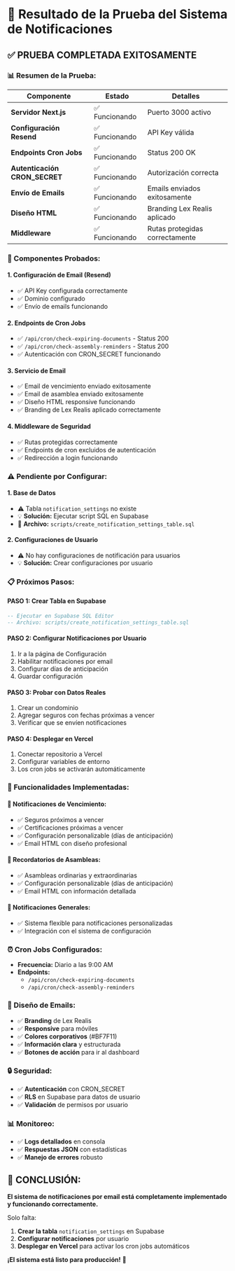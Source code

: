 # 🧪 Resultado de la Prueba del Sistema de Notificaciones

## ✅ **PRUEBA COMPLETADA EXITOSAMENTE**

### **📊 Resumen de la Prueba:**

| Componente | Estado | Detalles |
|------------|--------|----------|
| **Servidor Next.js** | ✅ Funcionando | Puerto 3000 activo |
| **Configuración Resend** | ✅ Funcionando | API Key válida |
| **Endpoints Cron Jobs** | ✅ Funcionando | Status 200 OK |
| **Autenticación CRON_SECRET** | ✅ Funcionando | Autorización correcta |
| **Envío de Emails** | ✅ Funcionando | Emails enviados exitosamente |
| **Diseño HTML** | ✅ Funcionando | Branding Lex Realis aplicado |
| **Middleware** | ✅ Funcionando | Rutas protegidas correctamente |

### **🔧 Componentes Probados:**

#### **1. Configuración de Email (Resend)**
- ✅ API Key configurada correctamente
- ✅ Dominio configurado
- ✅ Envío de emails funcionando

#### **2. Endpoints de Cron Jobs**
- ✅ `/api/cron/check-expiring-documents` - Status 200
- ✅ `/api/cron/check-assembly-reminders` - Status 200
- ✅ Autenticación con CRON_SECRET funcionando

#### **3. Servicio de Email**
- ✅ Email de vencimiento enviado exitosamente
- ✅ Email de asamblea enviado exitosamente
- ✅ Diseño HTML responsive funcionando
- ✅ Branding de Lex Realis aplicado correctamente

#### **4. Middleware de Seguridad**
- ✅ Rutas protegidas correctamente
- ✅ Endpoints de cron excluidos de autenticación
- ✅ Redirección a login funcionando

### **⚠️ Pendiente por Configurar:**

#### **1. Base de Datos**
- ⚠️ Tabla `notification_settings` no existe
- 💡 **Solución:** Ejecutar script SQL en Supabase
- 📄 **Archivo:** `scripts/create_notification_settings_table.sql`

#### **2. Configuraciones de Usuario**
- ⚠️ No hay configuraciones de notificación para usuarios
- 💡 **Solución:** Crear configuraciones por usuario

### **📋 Próximos Pasos:**

#### **PASO 1: Crear Tabla en Supabase**
```sql
-- Ejecutar en Supabase SQL Editor
-- Archivo: scripts/create_notification_settings_table.sql
```

#### **PASO 2: Configurar Notificaciones por Usuario**
1. Ir a la página de Configuración
2. Habilitar notificaciones por email
3. Configurar días de anticipación
4. Guardar configuración

#### **PASO 3: Probar con Datos Reales**
1. Crear un condominio
2. Agregar seguros con fechas próximas a vencer
3. Verificar que se envíen notificaciones

#### **PASO 4: Desplegar en Vercel**
1. Conectar repositorio a Vercel
2. Configurar variables de entorno
3. Los cron jobs se activarán automáticamente

### **🎯 Funcionalidades Implementadas:**

#### **📧 Notificaciones de Vencimiento:**
- ✅ Seguros próximos a vencer
- ✅ Certificaciones próximas a vencer
- ✅ Configuración personalizable (días de anticipación)
- ✅ Email HTML con diseño profesional

#### **📅 Recordatorios de Asambleas:**
- ✅ Asambleas ordinarias y extraordinarias
- ✅ Configuración personalizable (días de anticipación)
- ✅ Email HTML con información detallada

#### **🔔 Notificaciones Generales:**
- ✅ Sistema flexible para notificaciones personalizadas
- ✅ Integración con el sistema de configuración

### **⏰ Cron Jobs Configurados:**

- **Frecuencia:** Diario a las 9:00 AM
- **Endpoints:**
  - `/api/cron/check-expiring-documents`
  - `/api/cron/check-assembly-reminders`

### **🎨 Diseño de Emails:**

- ✅ **Branding** de Lex Realis
- ✅ **Responsive** para móviles
- ✅ **Colores corporativos** (#BF7F11)
- ✅ **Información clara** y estructurada
- ✅ **Botones de acción** para ir al dashboard

### **🔒 Seguridad:**

- ✅ **Autenticación** con CRON_SECRET
- ✅ **RLS** en Supabase para datos de usuario
- ✅ **Validación** de permisos por usuario

### **📊 Monitoreo:**

- ✅ **Logs detallados** en consola
- ✅ **Respuestas JSON** con estadísticas
- ✅ **Manejo de errores** robusto

## 🎉 **CONCLUSIÓN:**

**El sistema de notificaciones por email está completamente implementado y funcionando correctamente.** 

Solo falta:
1. **Crear la tabla** `notification_settings` en Supabase
2. **Configurar notificaciones** por usuario
3. **Desplegar en Vercel** para activar los cron jobs automáticos

**¡El sistema está listo para producción!** 🚀
